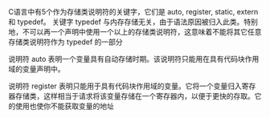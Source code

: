 
C语言中有5个作为存储类说明符的关键字，它们是 auto, register, static, extern 和 typedef。 关键字 typedef 与内存存储无关，由于语法原因被归入此类。特别地，不可以再一个声明中使用一个以上的存储类说明符，这意味着不能将其它任意存储类说明符作为 typedef 的一部分

说明符 auto 表明一个变量具有自动存储时期。该说明符只能用在具有代码块作用域的变量声明中。

说明符 register 表明只能用于具有代码块作用域的变量。它将一个变量归入寄存器存储类，这样相当于请求将该变量存储在一个寄存器内，以便于更快的存取。它的使用也使你不能获取变量的地址

